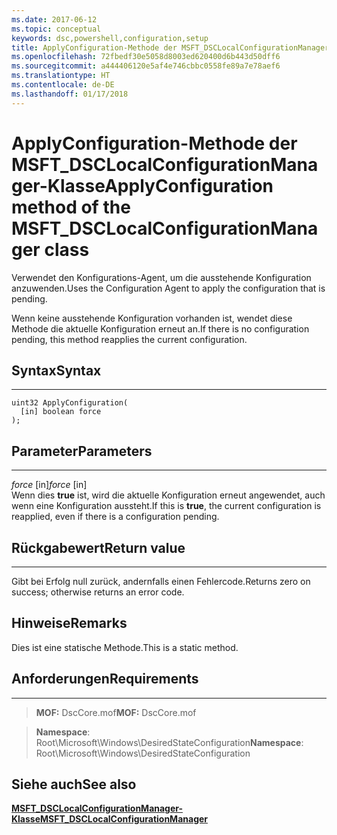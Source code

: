 ```yaml
---
ms.date: 2017-06-12
ms.topic: conceptual
keywords: dsc,powershell,configuration,setup
title: ApplyConfiguration-Methode der MSFT_DSCLocalConfigurationManager-Klasse
ms.openlocfilehash: 72fbedf30e5058d8003ed620400d6b443d50dff6
ms.sourcegitcommit: a444406120e5af4e746cbbc0558fe89a7e78aef6
ms.translationtype: HT
ms.contentlocale: de-DE
ms.lasthandoff: 01/17/2018
---
```

# <a name="applyconfiguration-method-of-the-msftdsclocalconfigurationmanager-class"></a><span data-ttu-id="700a3-103">ApplyConfiguration-Methode der MSFT_DSCLocalConfigurationManager-Klasse</span><span class="sxs-lookup"><span data-stu-id="700a3-103">ApplyConfiguration method of the MSFT_DSCLocalConfigurationManager class</span></span>

<span data-ttu-id="700a3-104">Verwendet den Konfigurations-Agent, um die ausstehende Konfiguration anzuwenden.</span><span class="sxs-lookup"><span data-stu-id="700a3-104">Uses the Configuration Agent to apply the configuration that is pending.</span></span> 

<span data-ttu-id="700a3-105">Wenn keine ausstehende Konfiguration vorhanden ist, wendet diese Methode die aktuelle Konfiguration erneut an.</span><span class="sxs-lookup"><span data-stu-id="700a3-105">If there is no configuration pending, this method reapplies the current configuration.</span></span>


## <a name="syntax"></a><span data-ttu-id="700a3-106">Syntax</span><span class="sxs-lookup"><span data-stu-id="700a3-106">Syntax</span></span>
------

```mof
uint32 ApplyConfiguration(
  [in] boolean force
);
```

## <a name="parameters"></a><span data-ttu-id="700a3-107">Parameter</span><span class="sxs-lookup"><span data-stu-id="700a3-107">Parameters</span></span>
----------

<span data-ttu-id="700a3-108">*force* \[in\]</span><span class="sxs-lookup"><span data-stu-id="700a3-108">*force* \[in\]</span></span>  
<span data-ttu-id="700a3-109">Wenn dies **true** ist, wird die aktuelle Konfiguration erneut angewendet, auch wenn eine Konfiguration aussteht.</span><span class="sxs-lookup"><span data-stu-id="700a3-109">If this is **true**, the current configuration is reapplied, even if there is a configuration pending.</span></span>

## <a name="return-value"></a><span data-ttu-id="700a3-110">Rückgabewert</span><span class="sxs-lookup"><span data-stu-id="700a3-110">Return value</span></span>
------------

<span data-ttu-id="700a3-111">Gibt bei Erfolg null zurück, andernfalls einen Fehlercode.</span><span class="sxs-lookup"><span data-stu-id="700a3-111">Returns zero on success; otherwise returns an error code.</span></span>

## <a name="remarks"></a><span data-ttu-id="700a3-112">Hinweise</span><span class="sxs-lookup"><span data-stu-id="700a3-112">Remarks</span></span>

<span data-ttu-id="700a3-113">Dies ist eine statische Methode.</span><span class="sxs-lookup"><span data-stu-id="700a3-113">This is a static method.</span></span>

## <a name="requirements"></a><span data-ttu-id="700a3-114">Anforderungen</span><span class="sxs-lookup"><span data-stu-id="700a3-114">Requirements</span></span>
------------
><span data-ttu-id="700a3-115">**MOF:** DscCore.mof</span><span class="sxs-lookup"><span data-stu-id="700a3-115">**MOF:** DscCore.mof</span></span>

><span data-ttu-id="700a3-116">**Namespace**: Root\Microsoft\Windows\DesiredStateConfiguration</span><span class="sxs-lookup"><span data-stu-id="700a3-116">**Namespace**: Root\Microsoft\Windows\DesiredStateConfiguration</span></span>


## <a name="see-also"></a><span data-ttu-id="700a3-117">Siehe auch</span><span class="sxs-lookup"><span data-stu-id="700a3-117">See also</span></span>


[<span data-ttu-id="700a3-118">**MSFT_DSCLocalConfigurationManager-Klasse**</span><span class="sxs-lookup"><span data-stu-id="700a3-118">**MSFT_DSCLocalConfigurationManager**</span></span>](msft-dsclocalconfigurationmanager.md)

 

 



